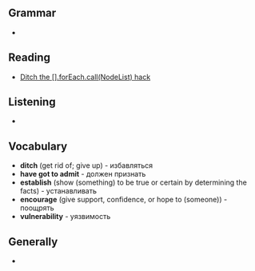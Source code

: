 ## Grammar
-


## Reading
- [Ditch the [].forEach.call(NodeList) hack](http://toddmotto.com/ditch-the-array-foreach-call-nodelist-hack/)


## Listening
-


## Vocabulary
- **ditch** (get rid of; give up) - избавляться
- **have got to admit** - должен признать
- **establish** (show (something) to be true or certain by determining the facts) - устанавливать
- **encourage** (give support, confidence, or hope to (someone)) - поощрять
- **vulnerability** - уязвимость


## Generally
-
